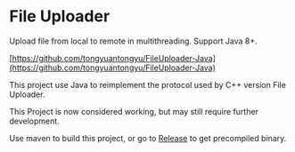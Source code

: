 # File Uploader

Upload file from local to remote in multithreading. Support Java 8+.


[https://github.com/tongyuantongyu/FileUploader-Java](https://github.com/tongyuantongyu/FileUploader-Java)

This project use Java to reimplement the protocol used by C++ version File Uploader.

This Project is now considered working, but may still require further development.

Use maven to build this project, or go to [Release](https://github.com/tongyuantongyu/FileUploader-Java/releases) to get precompiled binary.
